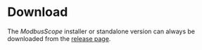 # Download

The *ModbusScope* installer or standalone version can always be downloaded from the [release page](https://github.com/jgeudens/ModbusScope/releases).
